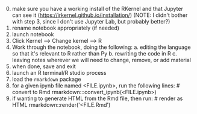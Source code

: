 0. make sure you have a working install of the RKernel and that Jupyter can see it (https://irkernel.github.io/installation/) (NOTE: I didn't bother with step 3, since I don't use Jupyter Lab, but probably better?)
1. rename notebook appropriately (if needed)
2. launch notebook
3. Click Kernel --> Change kernel --> R
4. Work through the notebook, doing the following:
   a. editing the language so that it's relevant to R rather than Py
   b. rewriting the code in R
   c. leaving notes wherever we will need to change, remove, or add material
5. when done, save and exit
6. launch an R terminal/R studio process
7. load the `rmarkdown` package
8. for a given ipynb file named <FILE.ipynb>, run the following lines:
        # convert to Rmd
        rmarkdown:::convert_ipynb(<FILE.ipynb>)
9. if wanting to generate HTML from the Rmd file, then run:
        # render as HTML
        rmarkdown::render('<FILE.Rmd')
